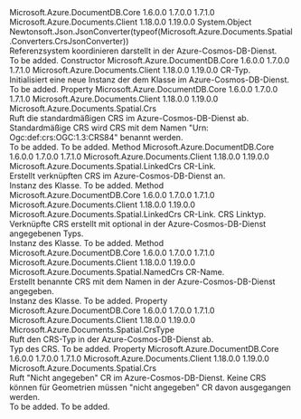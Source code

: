 <Type Name="Crs" FullName="Microsoft.Azure.Documents.Spatial.Crs">
  <TypeSignature Language="C#" Value="public abstract class Crs" />
  <TypeSignature Language="ILAsm" Value=".class public auto ansi abstract beforefieldinit Crs extends System.Object" />
  <TypeSignature Language="DocId" Value="T:Microsoft.Azure.Documents.Spatial.Crs" />
  <TypeSignature Language="VB.NET" Value="Public MustInherit Class Crs" />
  <TypeSignature Language="F#" Value="type Crs = class" />
  <AssemblyInfo>
    <AssemblyName>Microsoft.Azure.DocumentDB.Core</AssemblyName>
    <AssemblyVersion>1.6.0.0</AssemblyVersion>
    <AssemblyVersion>1.7.0.0</AssemblyVersion>
    <AssemblyVersion>1.7.1.0</AssemblyVersion>
  </AssemblyInfo>
  <AssemblyInfo>
    <AssemblyName>Microsoft.Azure.Documents.Client</AssemblyName>
    <AssemblyVersion>1.18.0.0</AssemblyVersion>
    <AssemblyVersion>1.19.0.0</AssemblyVersion>
  </AssemblyInfo>
  <Base>
    <BaseTypeName>System.Object</BaseTypeName>
  </Base>
  <Interfaces />
  <Attributes>
    <Attribute>
      <AttributeName>Newtonsoft.Json.JsonConverter(typeof(Microsoft.Azure.Documents.Spatial.Converters.CrsJsonConverter))</AttributeName>
    </Attribute>
  </Attributes>
  <Docs>
    <summary>
            Referenzsystem koordinieren darstellt in der Azure-Cosmos-DB-Dienst.
            </summary>
    <remarks>To be added.</remarks>
  </Docs>
  <Members>
    <Member MemberName=".ctor">
      <MemberSignature Language="C#" Value="protected Crs (Microsoft.Azure.Documents.Spatial.CrsType type);" />
      <MemberSignature Language="ILAsm" Value=".method familyhidebysig specialname rtspecialname instance void .ctor(valuetype Microsoft.Azure.Documents.Spatial.CrsType type) cil managed" />
      <MemberSignature Language="DocId" Value="M:Microsoft.Azure.Documents.Spatial.Crs.#ctor(Microsoft.Azure.Documents.Spatial.CrsType)" />
      <MemberSignature Language="VB.NET" Value="Protected Sub New (type As CrsType)" />
      <MemberSignature Language="F#" Value="new Microsoft.Azure.Documents.Spatial.Crs : Microsoft.Azure.Documents.Spatial.CrsType -&gt; Microsoft.Azure.Documents.Spatial.Crs" Usage="new Microsoft.Azure.Documents.Spatial.Crs type" />
      <MemberType>Constructor</MemberType>
      <AssemblyInfo>
        <AssemblyName>Microsoft.Azure.DocumentDB.Core</AssemblyName>
        <AssemblyVersion>1.6.0.0</AssemblyVersion>
        <AssemblyVersion>1.7.0.0</AssemblyVersion>
        <AssemblyVersion>1.7.1.0</AssemblyVersion>
      </AssemblyInfo>
      <AssemblyInfo>
        <AssemblyName>Microsoft.Azure.Documents.Client</AssemblyName>
        <AssemblyVersion>1.18.0.0</AssemblyVersion>
        <AssemblyVersion>1.19.0.0</AssemblyVersion>
      </AssemblyInfo>
      <Parameters>
        <Parameter Name="type" Type="Microsoft.Azure.Documents.Spatial.CrsType" />
      </Parameters>
      <Docs>
        <param name="type">
            CR-Typ.
            </param>
        <summary>
            Initialisiert eine neue Instanz der dem <see cref="T:Microsoft.Azure.Documents.Spatial.Crs" /> Klasse im Azure-Cosmos-DB-Dienst.
            </summary>
        <remarks>To be added.</remarks>
      </Docs>
    </Member>
    <Member MemberName="Default">
      <MemberSignature Language="C#" Value="public static Microsoft.Azure.Documents.Spatial.Crs Default { get; }" />
      <MemberSignature Language="ILAsm" Value=".property class Microsoft.Azure.Documents.Spatial.Crs Default" />
      <MemberSignature Language="DocId" Value="P:Microsoft.Azure.Documents.Spatial.Crs.Default" />
      <MemberSignature Language="VB.NET" Value="Public Shared ReadOnly Property Default As Crs" />
      <MemberSignature Language="F#" Value="member this.Default : Microsoft.Azure.Documents.Spatial.Crs" Usage="Microsoft.Azure.Documents.Spatial.Crs.Default" />
      <MemberType>Property</MemberType>
      <AssemblyInfo>
        <AssemblyName>Microsoft.Azure.DocumentDB.Core</AssemblyName>
        <AssemblyVersion>1.6.0.0</AssemblyVersion>
        <AssemblyVersion>1.7.0.0</AssemblyVersion>
        <AssemblyVersion>1.7.1.0</AssemblyVersion>
      </AssemblyInfo>
      <AssemblyInfo>
        <AssemblyName>Microsoft.Azure.Documents.Client</AssemblyName>
        <AssemblyVersion>1.18.0.0</AssemblyVersion>
        <AssemblyVersion>1.19.0.0</AssemblyVersion>
      </AssemblyInfo>
      <ReturnValue>
        <ReturnType>Microsoft.Azure.Documents.Spatial.Crs</ReturnType>
      </ReturnValue>
      <Docs>
        <summary>
            Ruft die standardmäßigen CRS im Azure-Cosmos-DB-Dienst ab. Standardmäßige CRS wird CRS mit dem Namen "Urn: Ogc:def:crs:OGC:1.3:CRS84" benannt werden.
            </summary>
        <value>To be added.</value>
        <remarks>To be added.</remarks>
      </Docs>
    </Member>
    <Member MemberName="Linked">
      <MemberSignature Language="C#" Value="public static Microsoft.Azure.Documents.Spatial.LinkedCrs Linked (string href);" />
      <MemberSignature Language="ILAsm" Value=".method public static hidebysig class Microsoft.Azure.Documents.Spatial.LinkedCrs Linked(string href) cil managed" />
      <MemberSignature Language="DocId" Value="M:Microsoft.Azure.Documents.Spatial.Crs.Linked(System.String)" />
      <MemberSignature Language="VB.NET" Value="Public Shared Function Linked (href As String) As LinkedCrs" />
      <MemberSignature Language="F#" Value="static member Linked : string -&gt; Microsoft.Azure.Documents.Spatial.LinkedCrs" Usage="Microsoft.Azure.Documents.Spatial.Crs.Linked href" />
      <MemberType>Method</MemberType>
      <AssemblyInfo>
        <AssemblyName>Microsoft.Azure.DocumentDB.Core</AssemblyName>
        <AssemblyVersion>1.6.0.0</AssemblyVersion>
        <AssemblyVersion>1.7.0.0</AssemblyVersion>
        <AssemblyVersion>1.7.1.0</AssemblyVersion>
      </AssemblyInfo>
      <AssemblyInfo>
        <AssemblyName>Microsoft.Azure.Documents.Client</AssemblyName>
        <AssemblyVersion>1.18.0.0</AssemblyVersion>
        <AssemblyVersion>1.19.0.0</AssemblyVersion>
      </AssemblyInfo>
      <ReturnValue>
        <ReturnType>Microsoft.Azure.Documents.Spatial.LinkedCrs</ReturnType>
      </ReturnValue>
      <Parameters>
        <Parameter Name="href" Type="System.String" />
      </Parameters>
      <Docs>
        <param name="href">
            CR-Link.
            </param>
        <summary>
            Erstellt verknüpften CRS im Azure-Cosmos-DB-Dienst an.
            </summary>
        <returns>
            Instanz des <see cref="T:Microsoft.Azure.Documents.Spatial.Crs" /> Klasse.
            </returns>
        <remarks>To be added.</remarks>
      </Docs>
    </Member>
    <Member MemberName="Linked">
      <MemberSignature Language="C#" Value="public static Microsoft.Azure.Documents.Spatial.LinkedCrs Linked (string href, string type);" />
      <MemberSignature Language="ILAsm" Value=".method public static hidebysig class Microsoft.Azure.Documents.Spatial.LinkedCrs Linked(string href, string type) cil managed" />
      <MemberSignature Language="DocId" Value="M:Microsoft.Azure.Documents.Spatial.Crs.Linked(System.String,System.String)" />
      <MemberSignature Language="VB.NET" Value="Public Shared Function Linked (href As String, type As String) As LinkedCrs" />
      <MemberSignature Language="F#" Value="static member Linked : string * string -&gt; Microsoft.Azure.Documents.Spatial.LinkedCrs" Usage="Microsoft.Azure.Documents.Spatial.Crs.Linked (href, type)" />
      <MemberType>Method</MemberType>
      <AssemblyInfo>
        <AssemblyName>Microsoft.Azure.DocumentDB.Core</AssemblyName>
        <AssemblyVersion>1.6.0.0</AssemblyVersion>
        <AssemblyVersion>1.7.0.0</AssemblyVersion>
        <AssemblyVersion>1.7.1.0</AssemblyVersion>
      </AssemblyInfo>
      <AssemblyInfo>
        <AssemblyName>Microsoft.Azure.Documents.Client</AssemblyName>
        <AssemblyVersion>1.18.0.0</AssemblyVersion>
        <AssemblyVersion>1.19.0.0</AssemblyVersion>
      </AssemblyInfo>
      <ReturnValue>
        <ReturnType>Microsoft.Azure.Documents.Spatial.LinkedCrs</ReturnType>
      </ReturnValue>
      <Parameters>
        <Parameter Name="href" Type="System.String" />
        <Parameter Name="type" Type="System.String" />
      </Parameters>
      <Docs>
        <param name="href">
            CR-Link.
            </param>
        <param name="type">
            CRS Linktyp.
            </param>
        <summary>
            Verknüpfte CRS erstellt mit optional in der Azure-Cosmos-DB-Dienst angegebenen Typs.
            </summary>
        <returns>
            Instanz des <see cref="T:Microsoft.Azure.Documents.Spatial.Crs" /> Klasse.
            </returns>
        <remarks>To be added.</remarks>
      </Docs>
    </Member>
    <Member MemberName="Named">
      <MemberSignature Language="C#" Value="public static Microsoft.Azure.Documents.Spatial.NamedCrs Named (string name);" />
      <MemberSignature Language="ILAsm" Value=".method public static hidebysig class Microsoft.Azure.Documents.Spatial.NamedCrs Named(string name) cil managed" />
      <MemberSignature Language="DocId" Value="M:Microsoft.Azure.Documents.Spatial.Crs.Named(System.String)" />
      <MemberSignature Language="VB.NET" Value="Public Shared Function Named (name As String) As NamedCrs" />
      <MemberSignature Language="F#" Value="static member Named : string -&gt; Microsoft.Azure.Documents.Spatial.NamedCrs" Usage="Microsoft.Azure.Documents.Spatial.Crs.Named name" />
      <MemberType>Method</MemberType>
      <AssemblyInfo>
        <AssemblyName>Microsoft.Azure.DocumentDB.Core</AssemblyName>
        <AssemblyVersion>1.6.0.0</AssemblyVersion>
        <AssemblyVersion>1.7.0.0</AssemblyVersion>
        <AssemblyVersion>1.7.1.0</AssemblyVersion>
      </AssemblyInfo>
      <AssemblyInfo>
        <AssemblyName>Microsoft.Azure.Documents.Client</AssemblyName>
        <AssemblyVersion>1.18.0.0</AssemblyVersion>
        <AssemblyVersion>1.19.0.0</AssemblyVersion>
      </AssemblyInfo>
      <ReturnValue>
        <ReturnType>Microsoft.Azure.Documents.Spatial.NamedCrs</ReturnType>
      </ReturnValue>
      <Parameters>
        <Parameter Name="name" Type="System.String" />
      </Parameters>
      <Docs>
        <param name="name">CR-Name.</param>
        <summary>
            Erstellt benannte CRS mit dem Namen in der Azure-Cosmos-DB-Dienst angegeben.
            </summary>
        <returns>Instanz des <see cref="T:Microsoft.Azure.Documents.Spatial.Crs" /> Klasse.</returns>
        <remarks>To be added.</remarks>
      </Docs>
    </Member>
    <Member MemberName="Type">
      <MemberSignature Language="C#" Value="public Microsoft.Azure.Documents.Spatial.CrsType Type { get; }" />
      <MemberSignature Language="ILAsm" Value=".property instance valuetype Microsoft.Azure.Documents.Spatial.CrsType Type" />
      <MemberSignature Language="DocId" Value="P:Microsoft.Azure.Documents.Spatial.Crs.Type" />
      <MemberSignature Language="VB.NET" Value="Public ReadOnly Property Type As CrsType" />
      <MemberSignature Language="F#" Value="member this.Type : Microsoft.Azure.Documents.Spatial.CrsType" Usage="Microsoft.Azure.Documents.Spatial.Crs.Type" />
      <MemberType>Property</MemberType>
      <AssemblyInfo>
        <AssemblyName>Microsoft.Azure.DocumentDB.Core</AssemblyName>
        <AssemblyVersion>1.6.0.0</AssemblyVersion>
        <AssemblyVersion>1.7.0.0</AssemblyVersion>
        <AssemblyVersion>1.7.1.0</AssemblyVersion>
      </AssemblyInfo>
      <AssemblyInfo>
        <AssemblyName>Microsoft.Azure.Documents.Client</AssemblyName>
        <AssemblyVersion>1.18.0.0</AssemblyVersion>
        <AssemblyVersion>1.19.0.0</AssemblyVersion>
      </AssemblyInfo>
      <ReturnValue>
        <ReturnType>Microsoft.Azure.Documents.Spatial.CrsType</ReturnType>
      </ReturnValue>
      <Docs>
        <summary>
            Ruft den CRS-Typ in der Azure-Cosmos-DB-Dienst ab.
            </summary>
        <value>
            Typ des CRS.
            </value>
        <remarks>To be added.</remarks>
      </Docs>
    </Member>
    <Member MemberName="Unspecified">
      <MemberSignature Language="C#" Value="public static Microsoft.Azure.Documents.Spatial.Crs Unspecified { get; }" />
      <MemberSignature Language="ILAsm" Value=".property class Microsoft.Azure.Documents.Spatial.Crs Unspecified" />
      <MemberSignature Language="DocId" Value="P:Microsoft.Azure.Documents.Spatial.Crs.Unspecified" />
      <MemberSignature Language="VB.NET" Value="Public Shared ReadOnly Property Unspecified As Crs" />
      <MemberSignature Language="F#" Value="member this.Unspecified : Microsoft.Azure.Documents.Spatial.Crs" Usage="Microsoft.Azure.Documents.Spatial.Crs.Unspecified" />
      <MemberType>Property</MemberType>
      <AssemblyInfo>
        <AssemblyName>Microsoft.Azure.DocumentDB.Core</AssemblyName>
        <AssemblyVersion>1.6.0.0</AssemblyVersion>
        <AssemblyVersion>1.7.0.0</AssemblyVersion>
        <AssemblyVersion>1.7.1.0</AssemblyVersion>
      </AssemblyInfo>
      <AssemblyInfo>
        <AssemblyName>Microsoft.Azure.Documents.Client</AssemblyName>
        <AssemblyVersion>1.18.0.0</AssemblyVersion>
        <AssemblyVersion>1.19.0.0</AssemblyVersion>
      </AssemblyInfo>
      <ReturnValue>
        <ReturnType>Microsoft.Azure.Documents.Spatial.Crs</ReturnType>
      </ReturnValue>
      <Docs>
        <summary>
            Ruft "Nicht angegeben" CR im Azure-Cosmos-DB-Dienst. Keine CRS können für Geometrien müssen "nicht angegeben" CR davon ausgegangen werden.
            </summary>
        <value>To be added.</value>
        <remarks>To be added.</remarks>
      </Docs>
    </Member>
  </Members>
</Type>